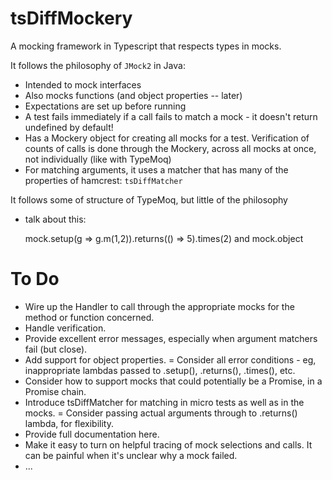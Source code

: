 # tsDiffMockery

A mocking framework in Typescript that respects types in mocks.

It follows the philosophy of `JMock2` in Java:
 - Intended to mock interfaces
 - Also mocks functions (and object properties -- later)
 - Expectations are set up before running
 - A test fails immediately if a call fails to match a mock - it doesn't return undefined by default!
 - Has a Mockery object for creating all mocks for a test. 
   Verification of counts of calls is done through the Mockery, across all mocks at once, not individually (like with TypeMoq)
 - For matching arguments, it uses a matcher that has many of the properties of hamcrest: `tsDiffMatcher`
 

It follows some of structure of TypeMoq, but little of the philosophy
 - talk about this:
  
   mock.setup(g => g.m(1,2)).returns(() => 5).times(2)  and mock.object
 
# To Do

 - Wire up the Handler to call through the appropriate mocks for the method or function concerned.
 - Handle verification.
 - Provide excellent error messages, especially when argument matchers fail (but close).
 - Add support for object properties.
 = Consider all error conditions - eg, inappropriate lambdas passed to .setup(), .returns(), .times(), etc.
 - Consider how to support mocks that could potentially be a Promise, in a Promise chain.
 - Introduce tsDiffMatcher for matching in micro tests as well as in the mocks.
 = Consider passing actual arguments through to .returns() lambda, for flexibility.
 - Provide full documentation here.
 - Make it easy to turn on helpful tracing of mock selections and calls. 
   It can be painful when it's unclear why a mock failed.
 - ...